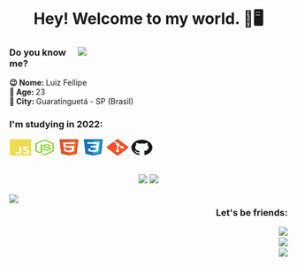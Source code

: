 

<h1 align="center">Hey! Welcome to my world. 👋🖥</h1>

<div >

  <img align="right" src="https://media.giphy.com/media/3oEjHQn7PBRvy9A5mE/giphy.gif" width="380"></img>

  <h3>Do you know me?</h3>
  <strong>😉 Nome: </strong>Luiz Fellipe<br/>
  <strong>🎂 Age: </strong>23<br/>
  <strong>📌 City: </strong>Guaratinguetá - SP (Brasil)<br/>
  
  <h3>I'm studying in 2022:</h3>
  <div style="display: inline_block">
    <img align="center" alt="JavaScript" height="30" width="40" src="https://raw.githubusercontent.com/devicons/devicon/master/icons/javascript/javascript-plain.svg">
    <img align="center" alt="Node" height="30" width="40" src="https://raw.githubusercontent.com/devicons/devicon/master/icons/nodejs/nodejs-original.svg">
    <img align="center" alt="HTML" height="30" width="40" src="https://raw.githubusercontent.com/devicons/devicon/master/icons/html5/html5-original.svg">
    <img align="center" alt="CSS" height="30" width="40" src="https://raw.githubusercontent.com/devicons/devicon/master/icons/css3/css3-original.svg">
    <img align="center" alt="Git" height="30" width="40" src="https://raw.githubusercontent.com/devicons/devicon/master/icons/git/git-original.svg">
    <img align="center" alt="GitHub" height="30" width="40" src="https://raw.githubusercontent.com/devicons/devicon/master/icons/github/github-original.svg"> 
  </div>
</div>
<br/><br/>

<div align="center">
  <img height="180em" src="https://github-readme-stats.vercel.app/api?username=luizcampos&show_icons=true&theme=tokyonight"></img>
  <img height="180em" src="https://github-readme-stats.vercel.app/api/top-langs/?username=luizcampos&layout=compact&theme=tokyonight"></img>
</div>

<br/>
<img align='left' src="https://media.giphy.com/media/7tn6Y2NgbLw8o/giphy.gif" width="380"></img>

<div align="right">
  <h3>Let's be friends:</h3>
  <a href="https://www.linkedin.com/in/luizfcampos" target="_blank"><img src="https://img.shields.io/badge/-LinkedIn-%230077B5?style=for-the-badge&logo=linkedin&logoColor=white" target="_blank"></a><br/>
  <a href="https://wa.me/5512982729562" target="_blank"><img src="https://img.shields.io/badge/-WhastApp-%23E4405F?style=for-the-badge&color=00BB2D&logo=whatsapp&logoColor=white" target="_blank"></a> 
  <br/>
  <a href="https://instagram.com/_fellipemoura_" target="_blank"><img src="https://img.shields.io/badge/-Instagram-%23E4405F?style=for-the-badge&logo=instagram&logoColor=white" target="_blank"></a>
</div>
